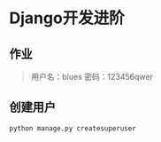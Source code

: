 # Django开发进阶

## 作业
> 用户名：blues
> 密码：123456qwer

## 创建用户

```shell
python manage.py createsuperuser
```

